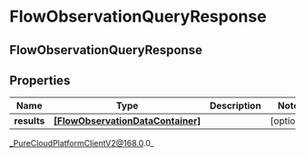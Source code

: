 # FlowObservationQueryResponse

## FlowObservationQueryResponse

## Properties

|Name | Type | Description | Notes|
|------------ | ------------- | ------------- | -------------|
| **results** | [**[FlowObservationDataContainer]**]([FlowObservationDataContainer]) |  | [optional] |



_PureCloudPlatformClientV2@168.0.0_

